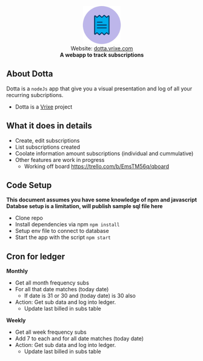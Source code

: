<p style="text-align:center;">
<img  width="100" height="100" src="/public/images/dotta_960.png">
<br>
Website:
<a href="https://dotta.vrixe.com">dotta.vrixe.com</a>
<br>
<b>A webapp to track subscriptions</b>
</p>

## About Dotta

Dotta is a `nodeJs` app that give you a visual presentation and log of all your recurring subcriptions.

- Dotta is a [Vrixe](https://github.com/chrisenitan/vrixe) project

## What it does in details

- Create, edit subscriptions
- List subscriptions created
- Coolate information amount subscriptions (individual and cummulative)
- Other features are work in progress
  - Working off board https://trello.com/b/EmsTM56q/qboard

## Code Setup

**This document assumes you have some knowledge of npm and javascript**<br>
**Databse setup is a limitation, will publish sample sql file here**

- Clone repo
- Install dependencies via npm `npm install`
- Setup env file to connect to database
- Start the app with the script `npm start`

## Cron for ledger

**Monthly**
- Get all month frequency subs
- For all that date matches (today date)
  - If date is 31 or 30 and (today date) is 30 also
- Action: Get sub data and log into ledger.
  - Update last billed in subs table

**Weekly**

- Get all week frequency subs
- Add 7 to each and for all date matches (today date)
- Action: Get sub data and log into ledger.
  - Update last billed in subs table
